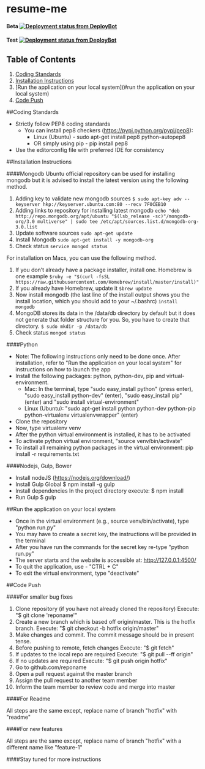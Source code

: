 # resume-me

#### Beta [![Deployment status from DeployBot](https://sig.deploybot.com/badge/88313865989649/37135.svg)](http://deploybot.com)

#### Test [![Deployment status from DeployBot](https://sig.deploybot.com/badge/02267417997177/37757.svg)](http://deploybot.com)

## Table of Contents
1. [Coding Standards](#coding-standards)
2. [Installation Instructions](#installation-instructions)
3. [Run the application on your local system](#run the application on your local system)
4. [Code Push](#code-push)

##Coding Standards
- Strictly follow PEP8 coding standards
  - You can install pep8 checkers (https://pypi.python.org/pypi/pep8):
    - Linux (Ubuntu) - sudo apt-get install pep8 python-autopep8
    - OR simply using pip - pip install pep8
- Use the editorconfig file with preferred IDE for consistency

##Installation Instructions

####Mongodb
Ubuntu official repository can be used for installing mongodb but it is advised to install the latest version using the following method.

1. Adding key to validate new mongodb sources
````$ sudo apt-key adv --keyserver hkp://keyserver.ubuntu.com:80 --recv 7F0CEB10````
2. Adding links to repository for installing latest mongodb
````echo "deb http://repo.mongodb.org/apt/ubuntu "$(lsb_release -sc)"/mongodb-org/3.0 multiverse" | sudo tee /etc/apt/sources.list.d/mongodb-org-3.0.list````
3. Update software sources
````sudo apt-get update````
4. Install Mongodb
````sudo apt-get install -y mongodb-org````
5. Check status
````service mongod status````

For installation on Macs, you can use the following method.

1. If you don’t already have a package installer, install one. Homebrew is one example
````$ruby -e "$(curl -fsSL https://raw.githubusercontent.com/Homebrew/install/master/install)" ````
2. If you already have Homebrew, update it
````$brew update````
3. Now install mongodb (the last line of the install output shows you the install location, which you should add to your ~/.bashrc)
````install mongodb````
4. MongoDB stores its data in the /data/db directory by default but it does not generate that folder structure for you. So, you have to create that directory.
````$ sudo mkdir -p /data/db````
5. Check status
````mongod status````

####Python
- Note: The following instructions only need to be done once. After installation, refer to "Run the application on your local system" for instructions on how to launch the app
- Install the following packages: python, python-dev, pip and virtual-environment.
  - Mac: In the terminal, type "sudo easy_install python" (press enter), "sudo easy_install python-dev" (enter), "sudo easy_install pip" (enter) and "sudo install virtual-environment"
  - Linux (Ubuntu): "sudo apt-get install python python-dev python-pip python-virtualenv virtualenvwrapper" (enter)
- Clone the repository
- Now, type virtualenv venv
- After the python virtual environment is installed, it has to be activated
- To activate python virtual environment, "source venv/bin/activate"
- To install all remaining python packages in the virtual environment: pip install -r requirements.txt

####Nodejs, Gulp, Bower
- Install nodeJS (https://nodejs.org/download/)
- Install Gulp Global
$ npm install -g gulp
- Install dependencies
In the project directory execute: $ npm install
- Run Gulp
$ gulp

##Run the application on your local system
- Once in the virtual environment (e.g., source venv/bin/activate), type "python run.py"
- You may have to create a secret key, the instructions will be provided in the terminal
- After you have run the commands for the secret key re-type "python run.py"
- The server starts and the website is accessible at: http://127.0.0.1:4500/
- To quit the application, use - "CTRL + C"
- To exit the virtual environment, type "deactivate"

##Code Push

####For smaller bug fixes

1. Clone repository (if you have not already cloned the repository)
Execute: "$ git clone 'reponame'"
2. Create a new branch which is based off origin/master. This is the hotfix branch.
Execute: "$ git checkout -b hotfix origin/master"
3. Make changes and commit. The commit message should be in present tense.
4. Before pushing to remote, fetch changes
Execute: "$ git fetch"
5. If updates to the local repo are required
Execute: "$ git pull --ff origin"
6. If no updates are required
Execute: "$ git push origin hotfix"
7. Go to github.com/reponame
8. Open a pull request against the master branch
9. Assign the pull request to another team member
10. Inform the team member to review code and merge into master

####For Readme

All steps are the same except, replace name of branch "hotfix" with "readme"


####For new features

All steps are the same except, replace name of branch "hotfix" with a different name like "feature-1"

####Stay tuned for more instructions
